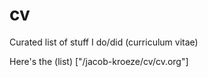 # cv
Curated list of stuff I do/did (curriculum vitae)

Here's the (list) ["/jacob-kroeze/cv/cv.org"]
